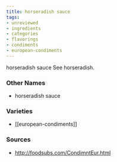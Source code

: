 ```yaml
---
title: horseradish sauce
tags:
- unreviewed
- ingredients
- categories
- flavorings
- condiments
- european-condiments
---
```

horseradish sauce See horseradish.

### Other Names

* horseradish sauce

### Varieties

* [[european-condiments]]

### Sources
* http://foodsubs.com/CondimntEur.html
